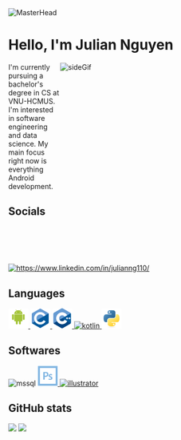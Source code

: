 <!-- ![MasterHead](https://user-images.githubusercontent.com/115447614/236106541-46969d15-c12c-4f95-858b-358b2d1d3ca3.png) -->
<img align="center" alt="MasterHead" src="https://user-images.githubusercontent.com/115447614/236107272-bb853760-c745-453e-92e2-d7a811628274.png"> <br/>
<h1 align="left">Hello, I'm Julian Nguyen</h1>
<img align="right" alt="sideGif" width="400" height="400" src="https://gifdb.com/images/high/black-minimalist-cartoon-cat-bcr0fu2629djkhiq.gif">

<body1 align="left">I'm currently pursuing a bachelor's degree in CS at VNU-HCMUS. <br/>
I'm interested in software engineering and data science.
My main focus right now is everything Android development.
</body1>  

<h2 align="left">Socials</h2>
<p align="left">
<a href="https://linkedin.com/in/https://www.linkedin.com/in/julianng110/" target="blank"><img align="center" src="https://raw.githubusercontent.com/rahuldkjain/github-profile-readme-generator/master/src/images/icons/Social/linked-in-alt.svg" alt="https://www.linkedin.com/in/julianng110/" height="30" width="40" /></a>
</p>
<!-- ![BHFO](https://user-images.githubusercontent.com/115447614/236104502-d8c233cd-4dba-45ae-9a66-1f0754f55572.gif)
 -->

<h2 align="left">Languages</h2>
 <p align="left"> <a href="https://developer.android.com" target="_blank" rel="noreferrer"> <img src="https://raw.githubusercontent.com/devicons/devicon/master/icons/android/android-original-wordmark.svg" alt="android" width="40" height="40"/> </a> <a href="https://www.cprogramming.com/" target="_blank" rel="noreferrer"> <img src="https://raw.githubusercontent.com/devicons/devicon/master/icons/c/c-original.svg" alt="c" width="40" height="40"/> </a> <a href="https://www.w3schools.com/cpp/" target="_blank" rel="noreferrer"> <img src="https://raw.githubusercontent.com/devicons/devicon/master/icons/cplusplus/cplusplus-original.svg" alt="cplusplus" width="40" height="40"/> </a>
<a href="https://kotlinlang.org" target="_blank" rel="noreferrer"> <img src="https://www.vectorlogo.zone/logos/kotlinlang/kotlinlang-icon.svg" alt="kotlin" width="40" height="40"/> </a> <a href="https://www.microsoft.com/en-us/sql-server" target="_blank" rel="noreferrer"> <img src="https://raw.githubusercontent.com/devicons/devicon/master/icons/python/python-original.svg" alt="python" width="40" height="40"/> </a> </p>



<h2 align="left">Softwares</h2>
<img src="https://www.svgrepo.com/show/303229/microsoft-sql-server-logo.svg" alt="mssql" width="40" height="40"/> </a> <a href="https://www.photoshop.com/en" target="_blank" rel="noreferrer"> <img src="https://raw.githubusercontent.com/devicons/devicon/master/icons/photoshop/photoshop-line.svg" alt="photoshop" width="40" height="40"/> </a> <a href="https://www.python.org" target="_blank" rel="noreferrer"> <a href="https://www.adobe.com/in/products/illustrator.html" target="_blank" rel="noreferrer"> <img src="https://www.vectorlogo.zone/logos/adobe_illustrator/adobe_illustrator-icon.svg" alt="illustrator" width="40" height="40"/> </a>
 
 
 
<h2 align="left">GitHub stats</h2> 
 
![](https://github-readme-stats.vercel.app/api?username=purified-water&show_icons=true&theme=rose_pine) ![](https://github-readme-streak-stats.herokuapp.com/?user=purified-water&theme=rose_pine)<br/>

